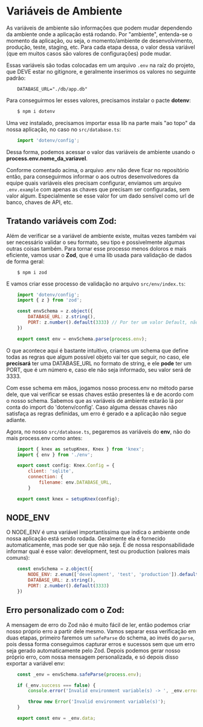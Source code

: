 # Variáveis de Ambiente
As variáveis de ambiente são informações que podem mudar dependendo da ambiente onde a aplicação está rodando. Por "ambiente", entenda-se o momento da aplicação, ou seja, o momento/ambiente de desenvolvimento, produção, teste, staging, etc. Para cada etapa dessa, o valor dessa variável (que em muitos casos são valores de configurações) pode mudar. 

Essas variáveis são todas colocadas em um arquivo `.env` na raíz do projeto, que DEVE estar no gitignore, e geralmente inserimos os valores no seguinte padrão:

```
    DATABASE_URL="./db/app.db"
```

Para conseguirmos ler esses valores, precisamos instalar o pacte **dotenv**:

```sh
    $ npm i dotenv
```

Uma vez instalado, precisamos importar essa lib na parte mais "ao topo" da nossa aplicação, no caso no `src/database.ts`:

```js
    import 'dotenv/config';
```

Dessa forma, podemos acessar o valor das variáveis de ambiente usando o **process.env.nome_da_variavel**.

Conforme comentado acima, o arquivo .env não deve ficar no repositório então, para conseguirmos informar o aos outros desenvolvedores da equipe quais variáveis eles precisam configurar, enviamos um arquivo `.env.example` com apenas as chaves que precisam ser configuradas, sem valor algum. Especialmente se esse valor for um dado sensível como url de banco, chaves de API, etc. 

## Tratando variáveis com Zod:
Além de verificar se a variável de ambiente existe, muitas vezes também vai ser necessário validar o seu formato, seu tipo e possivelmente algumas outras coisas também. Para tornar esse processo menos doloros e mais eficiente, vamos usar o **Zod**, que é uma lib usada para validação de dados de forma geral:

```shell
    $ npm i zod
```

E vamos criar esse processo de validação no arquivo `src/env/index.ts`:

```js
    import 'dotenv/config';
    import { z } from 'zod';

    const envSchema = z.object({
        DATABASE_URL: z.string(),
        PORT: z.number().default(3333) // Por ter um valor Default, não é obrigatória
    })

    export const env = envSchema.parse(process.env);
```

O que acontece aqui é bastante intuitivo, criamos um schema que define todas as regras que algum possível objeto vai ter que seguir, no caso, ele **precisará** ter uma DATABASE_URL no formato de string, e ele **pode** ter um PORT, que é um número e, caso ele não seja informado, seu valor será de 3333. 

Com esse schema em mãos, jogamos nosso process.env no método parse dele, que vai verificar se essas chaves estão presentes lá e de acordo com o nosso schema. Sabemos que as variáveis de ambiente estarão lá por conta do import do 'dotenv/config'. Caso alguma dessas chaves não satisfaça as regras definidas, um erro é gerado e a aplicação não segue adiante.

Agora, no nosso `src/database.ts`, pegaremos as variáveis do **env**, não do mais process.env como antes:

```js
    import { knex as setupKnex, Knex } from 'knex';
    import { env } from './env';

    export const config: Knex.Config = {
        client: 'sqlite',
        connection: {
            filename: env.DATABASE_URL,
        }

    export const knex = setupKnex(config);
```

## NODE_ENV
O NODE_ENV é uma variável importantíssima que indica o ambiente onde nossa aplicação está sendo rodada. Geralmente ela é fornecido automaticamente, mas pode ser que não seja. É de nossa responsabilidade informar qual é esse valor: development, test ou production (valores mais comuns):

```js
    const envSchema = z.object({
        NODE_ENV: z.enum(['development', 'test', 'production']).default('production'),
        DATABASE_URL: z.string(),
        PORT: z.number().default(3333)
    })
```

## Erro personalizado com o Zod:
A mensagem de erro do Zod não é muito fácil de ler, então podemos criar nosso próprio erro a partir dele mesmo. Vamos separar essa verificação em duas etapas, primeiro faremos um `safeParse` do schema, ao invés do `parse`, pois dessa forma conseguimos capturar erros e sucessos sem que um erro seja gerado automaticamente pelo Zod. Depois podemos gerar nosso próprio erro, com nossa mensagem personalizada, e só depois disso exportar a variável env:

```js
    const _env = envSchema.safeParse(process.env);

    if (_env.success === false) {
        console.error('Invalid environment variable(s) -> ', _env.error.format());

        throw new Error('Invalid environment variable(s)');
    }

    export const env = _env.data;
```